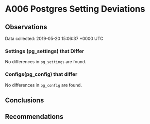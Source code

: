 # A006 Postgres Setting Deviations #

## Observations ##
Data collected: 2019-05-20 15:06:37 +0000 UTC  

### Settings (pg_settings) that Differ ###

No differences in `pg_settings` are found.

### Configs(pg_config) that differ ###

No differences in `pg_config` are found.



## Conclusions ##


## Recommendations ##

